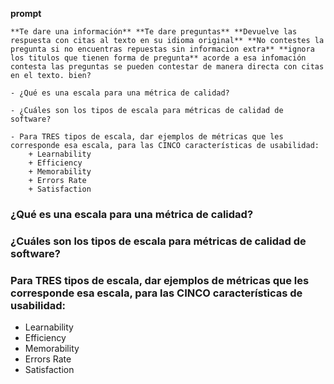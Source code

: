 **prompt**
```
**Te dare una información** **Te dare preguntas** **Devuelve las respuesta con citas al texto en su idioma original** **No contestes la pregunta si no encuentras repuestas sin informacion extra** **ignora los titulos que tienen forma de pregunta** acorde a esa infomación contesta las preguntas se pueden contestar de manera directa con citas en el texto. bien?
```


```
- ¿Qué es una escala para una métrica de calidad?

- ¿Cuáles son los tipos de escala para métricas de calidad de software?

- Para TRES tipos de escala, dar ejemplos de métricas que les corresponde esa escala, para las CINCO características de usabilidad:
	+ Learnability
	+ Efficiency
	+ Memorability
	+ Errors Rate
	+ Satisfaction
```

### ¿Qué es una escala para una métrica de calidad?

### ¿Cuáles son los tipos de escala para métricas de calidad de software?

### Para TRES tipos de escala, dar ejemplos de métricas que les corresponde esa escala, para las CINCO características de usabilidad:

- Learnability
- Efficiency
- Memorability
- Errors Rate
- Satisfaction
